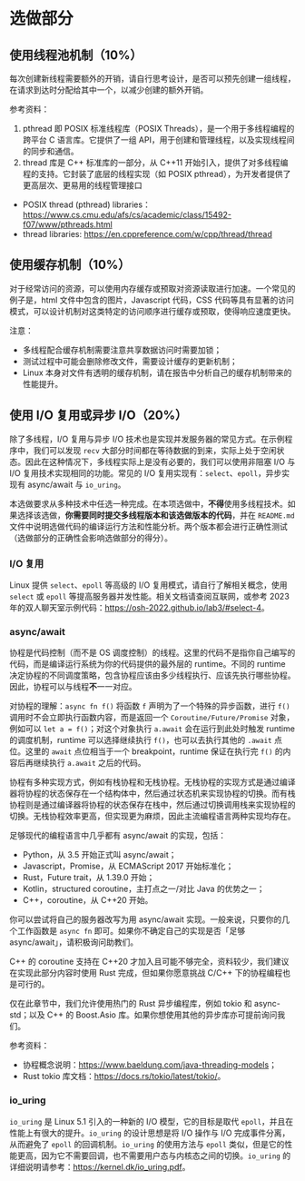 # 选做部分

## 使用线程池机制（10%）

每次创建新线程需要额外的开销，请自行思考设计，是否可以预先创建一组线程，在请求到达时分配给其中一个，以减少创建的额外开销。

参考资料：

1. pthread 即 POSIX 标准线程库（POSIX Threads），是一个用于多线程编程的跨平台 C 语言库。它提供了一组 API，用于创建和管理线程，以及实现线程间的同步和通信。
2. thread 库是 C++ 标准库的一部分，从 C++11 开始引入，提供了对多线程编程的支持。它封装了底层的线程实现（如 POSIX pthread），为开发者提供了更高层次、更易用的线程管理接口

- POSIX thread (pthread) libraries：<https://www.cs.cmu.edu/afs/cs/academic/class/15492-f07/www/pthreads.html>
- thread libraries: <https://en.cppreference.com/w/cpp/thread/thread>

## 使用缓存机制（10%）

对于经常访问的资源，可以使用内存缓存或预取对资源读取进行加速。一个常见的例子是，html 文件中包含的图片，Javascript 代码，CSS 代码等具有显著的访问模式，可以设计机制对这类特定的访问顺序进行缓存或预取，使得响应速度更快。

注意：

- 多线程配合缓存机制需要注意共享数据访问时需要加锁；
- 测试过程中可能会删除修改文件，需要设计缓存的更新机制；
- Linux 本身对文件有透明的缓存机制，请在报告中分析自己的缓存机制带来的性能提升。

## 使用 I/O 复用或异步 I/O（20%）

除了多线程，I/O 复用与异步 I/O 技术也是实现并发服务器的常见方式。在示例程序中，我们可以发现 `recv` 大部分时间都在等待数据的到来，实际上处于空闲状态。因此在这种情况下，多线程实际上是没有必要的，我们可以使用非阻塞 I/O 与 I/O 复用技术实现相同的功能。常见的 I/O 复用实现有：`select`、`epoll`，异步实现有 async/await 与 `io_uring`。

本选做要求从多种技术中任选一种完成。在本项选做中，**不得**使用多线程技术。如果选择该选做，**你需要同时提交多线程版本和该选做版本的代码**，并在 `README.md` 文件中说明选做代码的编译运行方法和性能分析。两个版本都会进行正确性测试（选做部分的正确性会影响选做部分的得分）。

### I/O 复用

Linux 提供 `select`、`epoll` 等高级的 I/O 复用模式，请自行了解相关概念，使用 `select` 或 `epoll` 等提高服务器并发性能。相关文档请查阅互联网，或参考 2023 年的双人聊天室示例代码：<https://osh-2022.github.io/lab3/#select-4>。

### async/await

协程是代码控制（而不是 OS 调度控制）的线程。这里的代码不是指你自己编写的代码，而是编译运行系统为你的代码提供的最外层的 runtime。不同的 runtime 决定协程的不同调度策略，包含协程应该由多少线程执行、应该先执行哪些协程。因此，协程可以与线程**不**一一对应。

对协程的理解：`async fn f()` 将函数 `f` 声明为了一个特殊的异步函数，进行 `f()` 调用时不会立即执行函数内容，而是返回一个 `Coroutine/Future/Promise` 对象，例如可以 `let a = f()`；对这个对象执行 `a.await` 会在运行到此处时触发 runtime 的调度机制，runtime 可以选择继续执行 `f()`，也可以去执行其他的 `.await` 点位。这里的 `await` 点位相当于一个 breakpoint，runtime 保证在执行完 `f()` 的内容后再继续执行 `a.await` 之后的代码。

协程有多种实现方式，例如有栈协程和无栈协程。无栈协程的实现方式是通过编译器将协程的状态保存在一个结构体中，然后通过状态机来实现协程的切换。而有栈协程则是通过编译器将协程的状态保存在栈中，然后通过切换调用栈来实现协程的切换。无栈协程效率更高，但实现更为麻烦，因此主流编程语言两种实现均存在。

足够现代的编程语言中几乎都有 async/await 的实现，包括：

- Python，从 3.5 开始正式叫 async/await；
- Javascript，Promise，从 ECMAScript 2017 开始标准化；
- Rust，Future trait，从 1.39.0 开始；
- Kotlin，structured coroutine，主打点之一/对比 Java 的优势之一；
- C++，coroutine，从 C++20 开始。

你可以尝试将自己的服务器改写为用 async/await 实现。一般来说，只要你的几个工作函数是 `async fn` 即可。如果你不确定自己的实现是否「足够 async/await」，请积极询问助教们。

C++ 的 coroutine 支持在 C++20 才加入且可能不够完全，资料较少，我们建议在实现此部分内容时使用 Rust 完成，但如果你愿意挑战 C/C++ 下的协程编程也是可行的。

仅在此章节中，我们允许使用热门的 Rust 异步编程库，例如 tokio 和 async-std；以及 C++ 的 Boost.Asio 库。如果你想使用其他的异步库亦可提前询问我们。

参考资料：

- 协程概念说明：<https://www.baeldung.com/java-threading-models>；
- Rust tokio 库文档：<https://docs.rs/tokio/latest/tokio/>。

### io_uring

`io_uring` 是 Linux 5.1 引入的一种新的 I/O 模型，它的目标是取代 `epoll`，并且在性能上有很大的提升。`io_uring` 的设计思想是将 I/O 操作与 I/O 完成事件分离，从而避免了 `epoll` 的回调机制。`io_uring` 的使用方法与 `epoll` 类似，但是它的性能更高，因为它不需要回调，也不需要用户态与内核态之间的切换。`io_uring` 的详细说明请参考：<https://kernel.dk/io_uring.pdf>。
